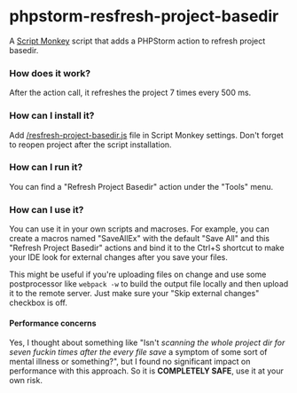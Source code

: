 # phpstorm-resfresh-project-basedir
A [Script Monkey](https://plugins.jetbrains.com/plugin/3674-script-monkey) script that adds a PHPStorm action to refresh project basedir.

### How does it work?
After the action call, it refreshes the project 7 times every 500 ms.

### How can I install it?
Add [/resfresh-project-basedir.js](https://github.com/JackDTaylor/phpstorm-resfresh-project-basedir/blob/master/resfresh-project-basedir.js) file in Script Monkey settings. Don't forget to reopen project after the script installation.

### How can I run it?
You can find a "Refresh Project Basedir" action under the "Tools" menu.

### How can I use it?
You can use it in your own scripts and macroses. For example, you can create a macros named "SaveAllEx" with the default "Save All" and this "Refresh Project Basedir" actions and bind it to the Ctrl+S shortcut to make your IDE look for external changes after you save your files.

This might be useful if you're uploading files on change and use some postprocessor like `webpack -w` to build the output file locally and then upload it to the remote server. Just make sure your "Skip external changes" checkbox is off.

#### Performance concerns
Yes, I thought about something like "Isn't *scanning the whole project dir for seven fuckin times after the every file save* a symptom of some sort of mental illness or something?", but I found no significant impact on performance with this approach. So it is **COMPLETELY SAFE**, use it at your own risk.
